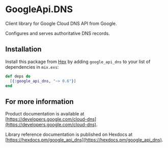 # GoogleApi.DNS

Client library for Google Cloud DNS API from Google.

Configures and serves authoritative DNS records.

## Installation

Install this package from [Hex](https://hex.pm) by adding
`google_api_dns` to your list of dependencies in `mix.exs`:

```elixir
def deps do
  [{:google_api_dns, "~> 0.6"}]
end
```

## For more information

Product documentation is available at [https://developers.google.com/cloud-dns](https://developers.google.com/cloud-dns).

Library reference documentation is published on Hexdocs at
[https://hexdocs.pm/google_api_dns](https://hexdocs.pm/google_api_dns).
